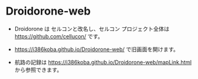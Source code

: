 # Droidorone-web
* Droidorone は セルコンと改名し、セルコン プロジェクト全体は https://github.com/cellucon/ です。

* https://i386koba.github.io/Droidorone-web/ で旧画面を開けます。
* 航路の記録は https://i386koba.github.io/Droidorone-web/mapLink.html から参照できます。

